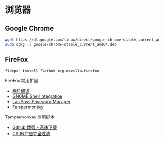 # 浏览器

## Google Chrome

```bash
wget https://dl.google.com/linux/direct/google-chrome-stable_current_amd64.deb
sudo dpkg -i google-chrome-stable_current_amd64.deb
```

## FireFox

```bash
flatpak install flathub org.mozilla.firefox
```

FireFox 常用扩展

- [腾讯翻译](https://addons.mozilla.org/zh-CN/firefox/addon/腾讯翻译/)
- [GNOME Shell integration](https://addons.mozilla.org/zh-CN/firefox/addon/gnome-shell-integration/)
- [LastPass Password Manager](https://addons.mozilla.org/zh-CN/firefox/addon/lastpass-password-manager/)
- [Tampermonkey](https://addons.mozilla.org/zh-CN/firefox/addon/tampermonkey/)

Tampermonkey 常用脚本

- [Github 增强 - 高速下载](https://greasyfork.org/zh-CN/scripts/412245-github-增强-高速下载)
- [CSDN广告完全过滤](https://greasyfork.org/zh-CN/scripts/378351-csdngreener-csdn广告完全过滤-免登录-个性化排版-最强老牌脚本-持续更新)